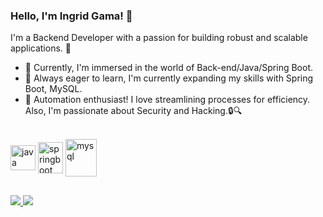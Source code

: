 ### Hello, I'm Ingrid Gama! 👋

I'm a Backend Developer with a passion for building robust and scalable applications. 🚀

- 🔭 Currently, I'm immersed in the world of Back-end/Java/Spring Boot.
- 🌱 Always eager to learn, I'm currently expanding my skills with Spring Boot, MySQL.
- 🤖 Automation enthusiast! I love streamlining processes for efficiency. Also, I'm passionate about Security and Hacking.🔒🔍


<div style="display: inline_block"><br>
  
   <img align="center" alt="java" height="40" width="40" src="https://cdn.jsdelivr.net/gh/devicons/devicon/icons/java/java-original.svg" />   
   <img align="center" alt="springboot" height="50" width="40" src="https://cdn.jsdelivr.net/gh/devicons/devicon/icons/spring/spring-original-wordmark.svg"/>
      
   <img align="center" alt="mysql" height="60" width="50" src="https://cdn.jsdelivr.net/gh/devicons/devicon/icons/mysql/mysql-plain-wordmark.svg" />  
  
               
                          
</div>
  
  ##
  
  
  <div> 
  

<a href="mailto:ingridgamaa96@gmail.com" target="_blank">
  <img src="https://img.shields.io/badge/-Gmail-%23333?style=for-the-badge&logo=gmail&logoColor=white" target="_blank"
</a>
<a href="https://www.linkedin.com/in/ingridsgama/" target="_blank">
  <img src="https://img.shields.io/badge/-LinkedIn-%230077B5?style=for-the-badge&logo=linkedin&logoColor=white" target="_blank">
</a> 


  
  
  

            
 
</div>
